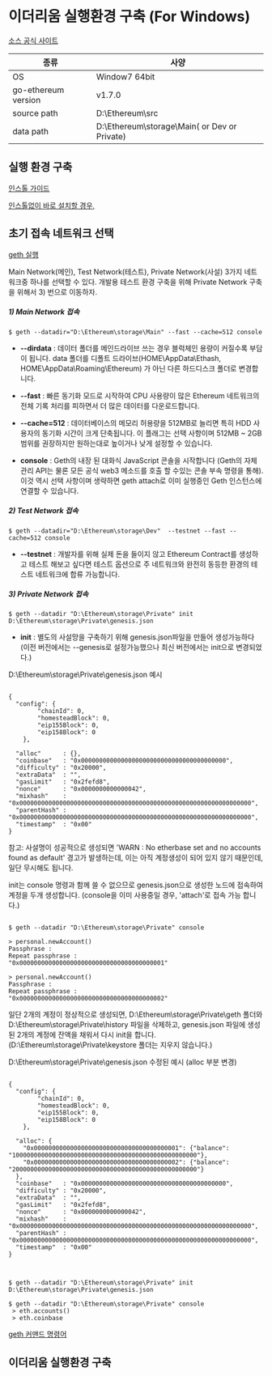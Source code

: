 이더리움 실행환경 구축 (For Windows)
=============
[소스 공식 사이트](github.com/ethereum/go-ethereum)

| 종류  | 사양 |
| ------------- | ------------- |
| OS  | Window7 64bit  |
| go-ethereum version  | v1.7.0 |
| source path | D:\Ethereum\src |
| data path | D:\Ethereum\storage\Main( or Dev or Private) |


## 실행 환경 구축
[인스톨 가이드](github.com/ethereum/go-ethereum/wiki/Building-Ethereum)

[인스톨없이 바로 설치할 경우,](geth.ethereum.org/downloads/)

## 초기 접속 네트워크 선택
[geth 실행](github.com/ethereum/go-ethereum#running-geth)

Main Network(메인), Test Network(테스트), Private Network(사설) 3가지 네트워크중 하나를 선택할 수 있다.
개발용 테스트 환경 구축을 위해 Private Network 구축을 위해서 3) 번으로 이동하자.

##### 1) Main Network 접속
`$ geth --datadir="D:\Ethereum\storage\Main" --fast --cache=512 console
`

+ **--dirdata** :  데이터 폴더를 메인드라이브 쓰는 경우 블럭체인 용량이 커질수록 부담이 됩니다. data 폴더를 디폴트 드라이브(HOME\AppData\Ethash, HOME\AppData\Roaming\Ethereum) 가 아닌 다른 하드디스크 폴더로  변경합니다.
+ **--fast** : 빠른 동기화 모드로 시작하여 CPU 사용량이 많은 Ethereum 네트워크의 전체 기록 처리를 피하면서 더 많은 데이터를 다운로드합니다.
+ **--cache=512** : 데이터베이스의 메모리 허용량을 512MB로 늘리면 특히 HDD 사용자의 동기화 시간이 크게 단축됩니다. 이 플래그는 선택 사항이며 512MB ~ 2GB 범위를 권장하지만 원하는대로 높이거나 낮게 설정할 수 있습니다.

+ **console** : Geth의 내장 된 대화식 JavaScript 콘솔을 시작합니다 (Geth의 자체 관리 API는 물론 모든 공식 web3 메소드를 호출 할 수있는 콘솔 부속 명령을 통해). 이것 역시 선택 사항이며 생략하면 geth attach로 이미 실행중인 Geth 인스턴스에 연결할 수 있습니다.


##### 2) Test Network 접속
`$ geth --datadir="D:\Ethereum\storage\Dev"  --testnet --fast --cache=512 console
`

+ **--testnet** : 개발자를 위해 실제 돈을 들이지 않고  Ethereum Contract를 생성하고 테스트 해보고 싶다면 테스트 옵션으로 주 네트워크와 완전히 동등한 환경의 테스트 네트워크에 합류 가능합니다.


##### 3) Private Network 접속
`$ geth --datadir "D:\Ethereum\storage\Private" init  D:\Ethereum\storage\Private\genesis.json 
`

+ **init** : 별도의 사설망을 구축하기 위해 genesis.json파일을 만들어 생성가능하다
(이전 버전에서는 --genesis로 설정가능했으나 최신 버전에서는 init으로 변경되었다.)

D:\Ethereum\storage\Private\genesis.json 예시
```

{
  "config": {
        "chainId": 0,
        "homesteadBlock": 0,
        "eip155Block": 0,
        "eip158Block": 0
    },

  "alloc"      : {},
  "coinbase"   : "0x0000000000000000000000000000000000000000",
  "difficulty" : "0x20000",
  "extraData"  : "",
  "gasLimit"   : "0x2fefd8",
  "nonce"      : "0x0000000000000042",
  "mixhash"    : "0x0000000000000000000000000000000000000000000000000000000000000000",
  "parentHash" : "0x0000000000000000000000000000000000000000000000000000000000000000",
  "timestamp"  : "0x00"
}

```
참고: 사설명이 성공적으로 생성되면 'WARN : No etherbase set and no accounts found as default' 경고가 발생하는데, 이는 아직 계정생성이 되어 있지 않기 때문인데, 일단 무시해도 됩니다. 


init는 console 명령과 함께 쓸 수 없으므로 genesis.json으로 생성한 노드에 접속하여
계정을 두개 생성합니다. (console을 이미 사용중일 경우, 'attach'로 접속 가능 합니다.)
```

$ geth --datadir "D:\Ethereum\storage\Private" console

> personal.newAccount()
Passphrase : 
Repeat passphrase : 
"0x0000000000000000000000000000000000000001"

> personal.newAccount()
Passphrase : 
Repeat passphrase : 
"0x0000000000000000000000000000000000000002"
```


일단 2개의 계정이 정상적으로 생성되면, 
D:\Ethereum\storage\Private\geth 폴더와 D:\Ethereum\storage\Private\history 파일을 삭제하고, 
genesis.json 파일에 생성된 2개의 계정에 잔액을 채워서 다시 init을 합니다.
(D:\Ethereum\storage\Private\keystore 폴더는 지우지 않습니다.)

D:\Ethereum\storage\Private\genesis.json 수정된 예시 (alloc 부분 변경)
```

{
  "config": {
        "chainId": 0,
        "homesteadBlock": 0,
        "eip155Block": 0,
        "eip158Block": 0
    },

  "alloc": {
    "0x0000000000000000000000000000000000000001": {"balance": "100000000000000000000000000000000000000000000000000"},
    "0x0000000000000000000000000000000000000002": {"balance": "200000000000000000000000000000000000000000000000000"}
  },
  "coinbase"   : "0x0000000000000000000000000000000000000000",
  "difficulty" : "0x20000",
  "extraData"  : "",
  "gasLimit"   : "0x2fefd8",
  "nonce"      : "0x0000000000000042",
  "mixhash"    : "0x0000000000000000000000000000000000000000000000000000000000000000",
  "parentHash" : "0x0000000000000000000000000000000000000000000000000000000000000000",
  "timestamp"  : "0x00"
}



```

`$ geth --datadir "D:\Ethereum\storage\Private" init  D:\Ethereum\storage\Private\genesis.json 
`

```
$ geth --datadir "D:\Ethereum\storage\Private" console
 > eth.accounts()
 > eth.coinbase
```


[geth 커맨드 명령어](github.com/ethereum/go-ethereum/wiki/Command-Line-Options)

이더리움 실행환경 구축 
-------------------

